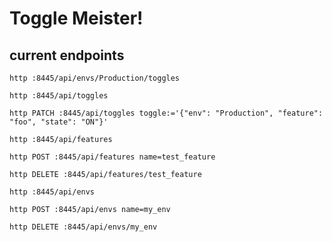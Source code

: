 # Toggle Meister!

## current endpoints

`http :8445/api/envs/Production/toggles`

`http :8445/api/toggles`

`http PATCH :8445/api/toggles toggle:='{"env": "Production", "feature": "foo", "state": "ON"}'`

`http :8445/api/features`

`http POST :8445/api/features name=test_feature`

`http DELETE :8445/api/features/test_feature`

`http :8445/api/envs`

`http POST :8445/api/envs name=my_env`

`http DELETE :8445/api/envs/my_env`
